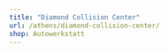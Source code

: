 ```yaml
---
title: "Diamond Collision Center"
url: /athens/diamond-collision-center/
shop: Autowerkstatt
---
```

